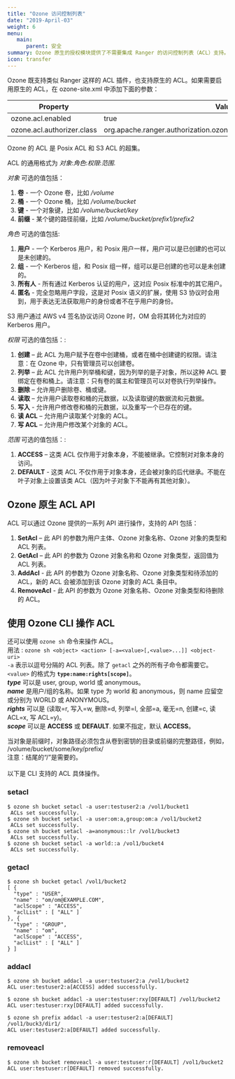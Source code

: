 ```yaml
---
title: "Ozone 访问控制列表"
date: "2019-April-03"
weight: 6
menu:
   main:
      parent: 安全
summary: Ozone 原生的授权模块提供了不需要集成 Ranger 的访问控制列表（ACL）支持。
icon: transfer
---
```

<!---
  Licensed to the Apache Software Foundation (ASF) under one or more
  contributor license agreements.  See the NOTICE file distributed with
  this work for additional information regarding copyright ownership.
  The ASF licenses this file to You under the Apache License, Version 2.0
  (the "License"); you may not use this file except in compliance with
  the License.  You may obtain a copy of the License at

      http://www.apache.org/licenses/LICENSE-2.0

  Unless required by applicable law or agreed to in writing, software
  distributed under the License is distributed on an "AS IS" BASIS,
  WITHOUT WARRANTIES OR CONDITIONS OF ANY KIND, either express or implied.
  See the License for the specific language governing permissions and
  limitations under the License.
-->

Ozone 既支持类似 Ranger 这样的 ACL 插件，也支持原生的 ACL。如果需要启用原生的 ACL，在 ozone-site.xml 中添加下面的参数：

Property|Value
--------|------------------------------------------------------------
ozone.acl.enabled         | true
ozone.acl.authorizer.class| org.apache.ranger.authorization.ozone.authorizer.OzoneNativeAuthorizer

Ozone 的 ACL 是 Posix ACL 和 S3 ACL 的超集。

ACL 的通用格式为 _对象_:_角色_:_权限_:_范围_.

_对象_ 可选的值包括：

1. **卷** - 一个 Ozone 卷，比如 _/volume_
2. **桶** - 一个 Ozone 桶，比如 _/volume/bucket_
3. **键** - 一个对象键，比如 _/volume/bucket/key_
4. **前缀** - 某个键的路径前缀，比如 _/volume/bucket/prefix1/prefix2_

_角色_ 可选的值包括:

1. **用户** - 一个 Kerberos 用户，和 Posix 用户一样，用户可以是已创建的也可以是未创建的。
2. **组** - 一个 Kerberos 组，和 Posix 组一样，组可以是已创建的也可以是未创建的。
3. **所有人** - 所有通过 Kerberos 认证的用户，这对应 Posix 标准中的其它用户。
4. **匿名** - 完全忽略用户字段，这是对 Posix 语义的扩展，使用 S3 协议时会用到，用于表达无法获取用户的身份或者不在乎用户的身份。

<div class="alert alert-success" role="alert">
  S3 用户通过 AWS v4 签名协议访问 Ozone 时，OM 会将其转化为对应的 Kerberos 用户。
</div>

_权限_ 可选的值包括：:

1. **创建** – 此 ACL 为用户赋予在卷中创建桶，或者在桶中创建键的权限。请注意：在 Ozone 中，只有管理员可以创建卷。
2. **列举** – 此 ACL 允许用户列举桶和键，因为列举的是子对象，所以这种 ACL 要绑定在卷和桶上。请注意：只有卷的属主和管理员可以对卷执行列举操作。
3. **删除** – 允许用户删除卷、桶或键。
4. **读取** – 允许用户读取卷和桶的元数据，以及读取键的数据流和元数据。
5. **写入** - 允许用户修改卷和桶的元数据，以及重写一个已存在的键。
6. **读 ACL** – 允许用户读取某个对象的 ACL。
7. **写 ACL** – 允许用户修改某个对象的 ACL。

_范围_ 可选的值包括：:

1. **ACCESS** – 这类 ACL 仅作用于对象本身，不能被继承。它控制对对象本身的访问。
2. **DEFAULT** - 这类 ACL 不仅作用于对象本身，还会被对象的后代继承。不能在叶子对象上设置该类 ACL（因为叶子对象下不能再有其他对象）。


## Ozone 原生 ACL API

ACL 可以通过 Ozone 提供的一系列 API 进行操作，支持的 API 包括：

1. **SetAcl** – 此 API 的参数为用户主体、Ozone 对象名称、Ozone 对象的类型和 ACL 列表。
2. **GetAcl** – 此 API 的参数为 Ozone 对象名称和 Ozone 对象类型，返回值为 ACL 列表。
3. **AddAcl** - 此 API 的参数为 Ozone 对象名称、Ozone 对象类型和待添加的 ACL，新的 ACL 会被添加到该 Ozone 对象的 ACL 条目中。
4. **RemoveAcl** - 此 API 的参数为 Ozone 对象名称、Ozone 对象类型和待删除的 ACL。

## 使用 Ozone CLI 操作 ACL

还可以使用 `ozone sh` 命令来操作 ACL。<br>
用法 : `ozone sh <object> <action> [-a=<value>[,<value>...]] <object-uri>` <br>
`-a` 表示以逗号分隔的 ACL 列表。除了 `getacl` 之外的所有子命令都需要它。<br>
`<value>` 的格式为 **`type:name:rights[scope]`**。<br>
**_type_** 可以是 user, group, world 或 anonymous。<br>
**_name_** 是用户/组的名称。如果 type 为 world 和 anonymous，则 name 应留空或分别为 WORLD 或 ANONYMOUS。 <br>
**_rights_** 可以是 (读取=r, 写入=w, 删除=d, 列举=l, 全部=a, 毫无=n, 创建=c, 读 ACL=x, 写 ACL=y)。<br>
**_scope_** 可以是 **ACCESS** 或 **DEFAULT**. 如果不指定，默认 **ACCESS**。<br>

<div class="alert alert-warning" role="alert">
当对象是前缀时，对象路径必须包含从卷到密钥的目录或前缀的完整路径，例如，<br>
   /volume/bucket/some/key/prefix/ <br>
   注意：结尾的“/”是需要的。
</div>

<br>
以下是 CLI 支持的 ACL 具体操作。

<h3>setacl</h3>

```shell
$ ozone sh bucket setacl -a user:testuser2:a /vol1/bucket1
 ACLs set successfully.
$ ozone sh bucket setacl -a user:om:a,group:om:a /vol1/bucket2
 ACLs set successfully.
$ ozone sh bucket setacl -a=anonymous::lr /vol1/bucket3
 ACLs set successfully.
$ ozone sh bucket setacl -a world::a /vol1/bucket4
 ACLs set successfully.
```

<h3>getacl</h3>

```shell
$ ozone sh bucket getacl /vol1/bucket2 
[ {
  "type" : "USER",
  "name" : "om/om@EXAMPLE.COM",
  "aclScope" : "ACCESS",
  "aclList" : [ "ALL" ]
}, {
  "type" : "GROUP",
  "name" : "om",
  "aclScope" : "ACCESS",
  "aclList" : [ "ALL" ]
} ]
```

<h3>addacl</h3>

```shell
$ ozone sh bucket addacl -a user:testuser2:a /vol1/bucket2
ACL user:testuser2:a[ACCESS] added successfully.

$ ozone sh bucket addacl -a user:testuser:rxy[DEFAULT] /vol1/bucket2
ACL user:testuser:rxy[DEFAULT] added successfully.

$ ozone sh prefix addacl -a user:testuser2:a[DEFAULT] /vol1/buck3/dir1/
ACL user:testuser2:a[DEFAULT] added successfully.
```

<h3>removeacl</h3>

```shell
$ ozone sh bucket removeacl -a user:testuser:r[DEFAULT] /vol1/bucket2
ACL user:testuser:r[DEFAULT] removed successfully.
```

